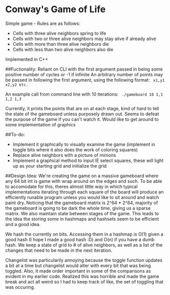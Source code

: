 # Conway's Game of Life

Simple game - Rules are as follows:
 - Cells with three alive neighbors spring to life
 - Cells with two or three alive neighbors may stay alive if already alive
 - Cells with more than three alive neighbors die
 - Cells with less than two alive neighbors also die
 
Implemented in C++

##Fuctionality:
Reliant on CLI with the first argument passed in being some positive number of cycles or -1 if infinite
An arbitrary number of points may be passed in following the first argument, using the following format:
` x1,y1 x2,y2 etc.`

An example call from command line with 10 iterations:
` ./gameboard 10 1,1 1,2 1,3`

Currently, it prints the points that are on at each stage, kind of hard to tell the state of the gameboard unless purposely drawn out. Seems to defeat the purpose of the game if you can't watch it. Would like to get around to some implementation of graphics

##To-do:
- Implement it graphically to visually examine the game (implement in toggle bits where it also does the work of coloring squares)
- Replace alive neighbors with a picture of minions
- Implement a graphical method to input IE select squares, these will light up as your starting grid and initialize the grid

##Design Idea:
We're creating the game on a massive gameboard where any 64 bit int is game with wrap around on the edges and such. To be able to accomodate for this, theres almost little way in which typical implementations iterating through each square of the board will produce an efficiently runable program unless you would like to sit around and watch paint dry. Noticing that the gameboard matrix is 2^64 * 2^64, majority of the gameboard is going to be dark the whole time, giving us a sparse matrix. We also maintain state between stages of the game. This leads to the idea the storing some in hashmaps and hashsets seem to be efficient and a good idea.

We hash the currently on bits. Accessing them in a hashmap is O(1) given a good hash (I hope I made a good hash :D) and O(n) if you have a dumb hash. We keep a state of grid to # of alive neighbors, as well as a list of the changes that need to be made in the next iteration.

Changelist was particularily annoying because the toggle function updates a bit at a time but changelist would alter with every bit that was being toggled. Also, it made order important in some of the comparisons as evident in my earlier code. Realized this was horrible and made the game break and act all weird so I had to keep track of like, the set of toggling that was occuring.
